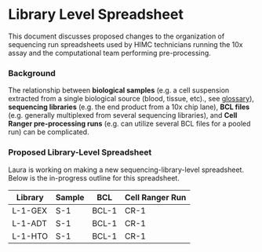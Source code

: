 # Library Level Spreadsheet
This document discusses proposed changes to the organization of sequencing run spreadsheets used by HIMC technicians running the 10x assay and the computational team performing pre-processing. 

### Background
The relationship between **biological samples** (e.g. a cell suspension extracted from a single biological source (blood, tissue, etc)., see [glossary](https://support.10xgenomics.com/single-cell-gene-expression/software/pipelines/latest/glossary)), **sequencing libraries** (e.g. the end product from a 10x chip lane), **BCL files** (e.g. generally multiplexed from several sequencing libraries), and **Cell Ranger pre-processing runs** (e.g. can utilize several BCL files for a pooled run) can be complicated. 



### Proposed Library-Level Spreadsheet
Laura is working on making a new sequencing-library-level spreadsheet. Below is the in-progress outline for this spreadsheet.

| Library  | Sample  | BCL  | Cell Ranger Run  |   
|---|---|---|---|
| L-1-GEX  | S-1  | BCL-1  | CR-1  |   
| L-1-ADT  | S-1  | BCL-1  | CR-1  |   
| L-1-HTO  | S-1  | BCL-1  | CR-1  |  
